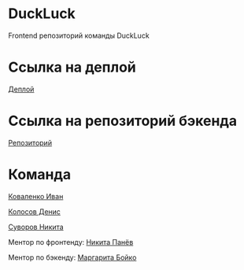 # DuckLuck

Frontend репозиторий команды DuckLuck

# Ссылка на деплой

[Деплой](http://duckluckmarket.xyz:8200/)

# Ссылка на репозиторий бэкенда

[Репозиторий](https://github.com/go-park-mail-ru/2021_1_DuckLuck)

# Команда

[Коваленко Иван](https://github.com/DuckLuckBreakout)

[Колосов Денис](https://github.com/lev4rT)

[Суворов Никита](https://github.com/Tullerpeton)

Ментор по фронтенду: [Никита Панёв](https://github.com/tmible)

Ментор по бэкенду: [Маргарита Бойко](https://github.com/mortawe)
